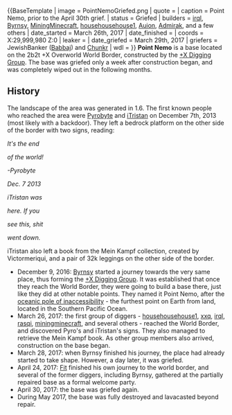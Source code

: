 {{BaseTemplate
| image = PointNemoGriefed.png
| quote =
| caption = Point Nemo, prior to the April 30th grief.
| status = Griefed
| builders = [irql](https://2b2t.miraheze.org/wiki/irql), [Byrnsy](https://2b2t.miraheze.org/wiki/Byrnsy), [MiningMinecraft](https://2b2t.miraheze.org/wiki/MiningMinecraft), [househousehouse1](https://2b2t.miraheze.org/wiki/househousehouse1), [Auion](https://2b2t.miraheze.org/wiki/Auion), [Admirak](https://2b2t.miraheze.org/wiki/Admirak), and a few others
| date_started = March 26th, 2017
| date_finished =
| coords = X:29,999,980 Z:0
| leaker =
| date_griefed = March 29th, 2017
| griefers = JewishBanker ([Babbaj](https://2b2t.miraheze.org/wiki/Babbaj)) and [Chunkr](https://2b2t.miraheze.org/wiki/Chunkr)
| wdl =
}}
**Point Nemo** is a base located on the 2b2t +X Overworld World Border, constructed by the [+X Digging Group](https://2b2t.miraheze.org/wiki/%2BX_Digging_Group). The base was griefed only a week after construction began, and was completely wiped out in the following months.

## History
The landscape of the area was generated in 1.6. The first known people who reached the area were [Pyrobyte](https://2b2t.miraheze.org/wiki/Pyrobyte) and [iTristan](https://2b2t.miraheze.org/wiki/iTristan) on December 7th, 2013 (most likely with a backdoor). They left a bedrock platform on the other side of the border with two signs, reading:

*It's the end*

*of the world!*

*-Pyrobyte*

*Dec. 7 2013*

*iTristan was*

*here. If you*

*see this, shit*

*went down.*

iTristan also left a book from the Mein Kampf collection, created by Victormeriqui, and a pair of 32k leggings on the other side of the border.

* December 9, 2016: [Byrnsy](https://2b2t.miraheze.org/wiki/Byrnsy) started a journey towards the very same place, thus forming the [+X Digging Group](https://2b2t.miraheze.org/wiki/%2BX_Digging_Group). It was established that once they reach the World Border, they were going to build a base there, just like they did at other notable points. They named it Point Nemo, after the [oceanic pole of inaccessibility](https://en.wikipedia.org/wiki/Pole_of_inaccessibility) - the furthest point on Earth from land, located in the Southern Pacific Ocean.
* March 26, 2017: the first group of diggers - [househousehouse1](https://2b2t.miraheze.org/wiki/househousehouse1), [xxq](https://2b2t.miraheze.org/wiki/xxq), [irql](https://2b2t.miraheze.org/wiki/irql), [rasqi](https://2b2t.miraheze.org/wiki/rasqi), [miningminecraft](https://2b2t.miraheze.org/wiki/miningminecraft), and several others - reached the World Border, and discovered Pyro's and iTristan's signs. They also managed to retrieve the Mein Kampf book. As other group members also arrived, construction on the base began.
* March 28, 2017: when Byrnsy finished his journey, the place had already started to take shape. However, a day later, it was griefed.
* April 24, 2017: [Fit](https://2b2t.miraheze.org/wiki/Fit) finished his own journey to the world border, and several of the former diggers, including Byrnsy, gathered at the partially repaired base as a formal welcome party.
* April 30, 2017: the base was griefed again.
* During May 2017, the base was fully destroyed and lavacasted beyond repair.
